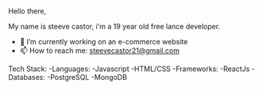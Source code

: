 ### 
Hello there,

  My name is steeve castor, i'm a 19 year old free lance developer.
   - 🔭 I’m currently working on an e-commerce website
   - 📫 How to reach me:
        steevecastor21@gmail.com
   
   Tech Stack:
      -Languages:
          -Javascript
          -HTML/CSS
      -Frameworks:
          -ReactJs
      -Databases:
        -PostgreSQL
        -MongoDB
       
      
      
